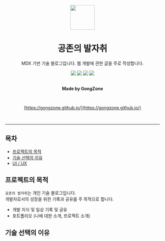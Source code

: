 <div align="center">

<div>
<img src="https://user-images.githubusercontent.com/84328632/195548728-312f7f9b-5ed8-4831-9507-85b9f4b7a7ce.png" width="80" height="80">
<h1>공존의 발자취</h1>
</div>

<p>MDX 기반 기술 블로그입니다.
웹 개발에 관한 글을 주로 작성합니다.</p>

<div>
<img src="https://img.shields.io/badge/typescript-3178C6?style=for-the-badge&logo=typescript&logoColor=white">
<img src="https://img.shields.io/badge/gatsby-663399?style=for-the-badge&logo=gatsby&logoColor=white">
<img src="https://img.shields.io/badge/graphql-E10098?style=for-the-badge&logo=graphql&logoColor=white">
<img src="https://img.shields.io/badge/tailwindcss-06B6D4?style=for-the-badge&logo=tailwindcss&logoColor=white">
</div>

<br />

<strong>Made by GongZone</strong>

<br />

[https://gongzone.github.io/](https://gongzone.github.io/)

<br />
</div>
<hr />

## 목차

- [프로젝트의 목적](#)
- [기술 선택의 이유](#)
- [UI / UX](#)

## 프로젝트의 목적

`공존의 발자취`는 개인 기술 블로그입니다. <br />
개발자로서의 성장을 위한 기록과 공유를 주 목적으로 합니다.

- 개발 지식 및 일상 기록 및 공유
- 포트폴리오 (나에 대한 소개, 프로젝트 소개)

## 기술 선택의 이유
